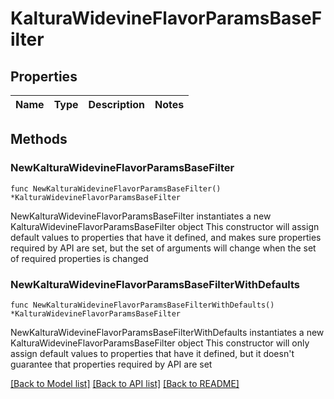 # KalturaWidevineFlavorParamsBaseFilter

## Properties

Name | Type | Description | Notes
------------ | ------------- | ------------- | -------------

## Methods

### NewKalturaWidevineFlavorParamsBaseFilter

`func NewKalturaWidevineFlavorParamsBaseFilter() *KalturaWidevineFlavorParamsBaseFilter`

NewKalturaWidevineFlavorParamsBaseFilter instantiates a new KalturaWidevineFlavorParamsBaseFilter object
This constructor will assign default values to properties that have it defined,
and makes sure properties required by API are set, but the set of arguments
will change when the set of required properties is changed

### NewKalturaWidevineFlavorParamsBaseFilterWithDefaults

`func NewKalturaWidevineFlavorParamsBaseFilterWithDefaults() *KalturaWidevineFlavorParamsBaseFilter`

NewKalturaWidevineFlavorParamsBaseFilterWithDefaults instantiates a new KalturaWidevineFlavorParamsBaseFilter object
This constructor will only assign default values to properties that have it defined,
but it doesn't guarantee that properties required by API are set


[[Back to Model list]](../README.md#documentation-for-models) [[Back to API list]](../README.md#documentation-for-api-endpoints) [[Back to README]](../README.md)


